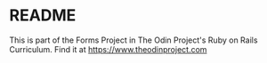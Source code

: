 # README

This is part of the Forms Project in The Odin Project's Ruby on Rails Curriculum.
Find it at https://www.theodinproject.com
